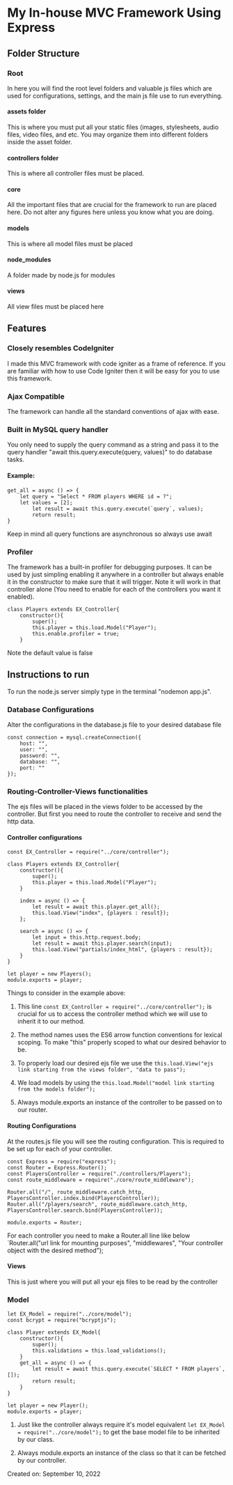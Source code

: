 # My In-house MVC Framework Using Express

## Folder Structure
### Root
In here you will find the root level folders and valuable js files which are used for configurations, 
settings, and the main js file use to run everything. 

#### assets folder
This is where you must put all your static files (images, stylesheets, audio files, video files, and etc.
You may organize them into different folders inside the asset folder.

#### controllers folder
This is where all controller files must be placed. 

#### core
All the important files that are crucial for the framework to run are placed here. Do not alter any figures
here unless you know what you are doing.

#### models
This is where all model files must be placed

#### node_modules
A folder made by node.js for modules

#### views
All view files must be placed here

## Features
### Closely resembles CodeIgniter
I made this MVC framework with code igniter as a frame of reference. If you are familiar with how to use Code Igniter
then it will be easy for you to use this framework.

### Ajax Compatible
The framework can handle all the standard conventions of ajax with ease.

### Built in MySQL query handler
You only need to supply the query command as a string and pass it to the query handler "await this.query.execute(query, values)" to do database tasks.
#### Example:
```
get_all = async () => {
	let query = "Select * FROM players WHERE id = ?";
	let values = [2];
        let result = await this.query.execute(`query`, values);
        return result;
}
```
Keep in mind all query functions are asynchronous so always use await

### Profiler
The framework has a built-in profiler for debugging purposes. It can be used by just simpling enabling it anywhere
in a controller but always enable it in the constructor to make sure that it will trigger. Note it will work in that 
controller alone (You need to enable for each of the controllers you want it enabled).
```
class Players extends EX_Controller{
    constructor(){
        super();
        this.player = this.load.Model("Player");
        this.enable.profiler = true;
    }
```
Note the default value is false

## Instructions to run
To run the node.js server simply type in the terminal "nodemon app.js". 

### Database Configurations
Alter the configurations in the database.js file to your desired database file
```
const connection = mysql.createConnection({
    host: "",
    user: "",
    password: "",
    database: "",
    port: ""
});
```

### Routing-Controller-Views functionalities
The ejs files will be placed in the views folder to be accessed by the controller. But first you need to route
the controller to receive and send the http data.

#### Controller configurations
```
const EX_Controller = require("../core/controller");

class Players extends EX_Controller{
    constructor(){
        super();
        this.player = this.load.Model("Player");
    }
    
    index = async () => {
        let result = await this.player.get_all();
        this.load.View("index", {players : result});
    };  
    
    search = async () => {
        let input = this.http.request.body;
        let result = await this.player.search(input);
        this.load.View("partials/index_html", {players : result});
    }
}

let player = new Players();
module.exports = player;
```
Things to consider in the example above:
1. This line `const EX_Controller = require("../core/controller");` is crucial for us to access the controller method which
   we will use to inherit it to our method.

2. The method names uses the ES6 arrow function conventions for lexical scoping. To make "this" properly scoped to what
   our desired behavior to be.

3. To properly load our desired ejs file we use the `this.load.View("ejs link starting from the views folder", "data to pass");` 

4. We load models by using the `this.load.Model("model link starting from the models folder");`

5. Always module.exports an instance of the controller to be passed on to our router.

#### Routing Configurations
At the routes.js file you will see the routing configuration. This is required to be set up for each of your controller.
```
const Express = require("express");
const Router = Express.Router();
const PlayersController = require("./controllers/Players");
const route_middleware = require("./core/route_middleware");

Router.all("/", route_middleware.catch_http, PlayersController.index.bind(PlayersController));
Router.all("/players/search", route_middleware.catch_http, PlayersController.search.bind(PlayersController));

module.exports = Router;
```
For each controller you need to make a Router.all line like below
`Router.all("url link for mounting purposes", "middlewares", "Your controller object with the desired method");

#### Views 
This is just where you will put all your ejs files to be read by the controller

### Model
```
let EX_Model = require("../core/model");
const bcrypt = require("bcryptjs");

class Player extends EX_Model{
    constructor(){
        super();
        this.validations = this.load_validations();
    }
    get_all = async () => {
        let result = await this.query.execute(`SELECT * FROM players`, []);
        return result;
    }
}

let player = new Player();
module.exports = player;
```  
1. Just like the controller always require it's model equivalent `let EX_Model = require("../core/model");` to get the 
   base model file to be inherited by our class.

2. Always module.exports an instance of the class so that it can be fetched by our controller.

Created on: September 10, 2022